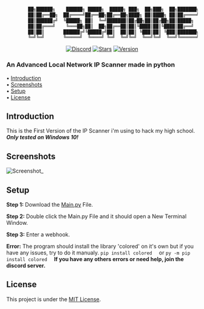 ```py
        ██╗██████╗    ██████╗ █████╗  █████╗ ███╗  ██╗███╗  ██╗███████╗██████╗ 
        ██║██╔══██╗  ██╔════╝██╔══██╗██╔══██╗████╗ ██║████╗ ██║██╔════╝██╔══██╗
        ██║██████╔╝  ╚█████╗ ██║  ╚═╝███████║██╔██╗██║██╔██╗██║█████╗  ██████╔╝
        ██║██╔═══╝    ╚═══██╗██║  ██╗██╔══██║██║╚████║██║╚████║██╔══╝  ██╔══██╗
        ██║██║       ██████╔╝╚█████╔╝██║  ██║██║ ╚███║██║ ╚███║███████╗██║  ██║
        ╚═╝╚═╝       ╚═════╝  ╚════╝ ╚═╝  ╚═╝╚═╝  ╚══╝╚═╝  ╚══╝╚══════╝╚═╝  ╚═╝ github.com/Polsulpicien
```
<div align="center">
        <a href="https://discord.gg/xm9QX3Q"><img src="https://img.shields.io/discord/761623845119328257?color=blue&label=Discord&logo=discord&style=for-the-badge" alt="Discord"></a>
        <a href="https://github.com/Polsulpicien/discord.py-advanced-calculator"><img src="https://img.shields.io/github/stars/Polsulpicien/ip-scanner?style=for-the-badge" alt="Stars"></a>
        <a href="https://github.com/Polsulpicien/discord.py-advanced-calculator"><img src="https://img.shields.io/github/v/release/polsulpicien/ip-scanner?color=red&label=Version&logo=github&style=for-the-badge" alt="Version"></a>
</div>
<p align="center">
    <h3>An Advanced Local Network IP Scanner made in python</h3>
</p>

  • [Introduction](https://github.com/Polsulpicien/ip-scanner/#introduction)  
  • [Screenshots](https://github.com/Polsulpicien/ip-scanner/#screenshots)  
  • [Setup](https://github.com/Polsulpicien/ip-scanner/#setup)  
  • [License](https://github.com/Polsulpicien/ip-scanner/#license) 

## Introduction
  
This is the First Version of the IP Scanner i'm using to hack my high school.  
***Only tested on Windows 10!***

## Screenshots

![Screenshot_](https://cdn.discordapp.com/attachments/804945677833994240/908375078423633920/unknown.png)

## Setup

__Step 1:__
Download the [Main.py](https://github.com/Polsulpicien/ip-scanner/blob/main/main.py) File.

__Step 2:__
Double click the Main.py File and it should open a New Terminal Window.

__Step 3:__ 
Enter a webhook.

__Error:__ 
The program should install the library 'colored' on it's own but if you have any issues, try to do it manualy. 
```pip install colored  ```
or
```py -m pip install colored  ```
**If you have any others errors or need help, join the discord server.**

## License
This project is under the [MIT License](https://github.com/Polsulpicien/ip-scanner/blob/main/LICENSE).
